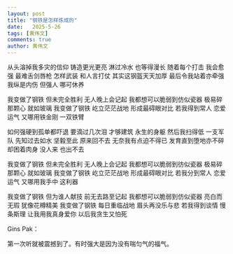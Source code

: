 ```yaml
---
layout: post
title: "钢铁是怎样炼成的"
date:   2025-5-26
tags: [黄伟文]
comments: true
author: 黄伟文
---
```


从头溶掉我多灾的信仰
铸造更光更亮
淋过冷水 也等得漫长
随着每个打击 我会愈强
最难舌剑唇枪 怎样武装 和人言打仗
其实这钢盔天天加厚 
最后令我站着亦牵强
我纵是内伤
但强人 哪可休养

我变做了钢铁 但未完全胜利 无人晚上会记起
我都想可以脆弱到仿似瓷器
极易碎那颗心 就如玻璃
我变做了钢铁 屹立茫茫战地 形成最碍眼对比
若我得到常人 恋爱运气
又哪用铁金刚 一双铁臂

如何强硬到孤单都吓退
要滴过几次泪
才够建筑 永生的身躯
然后我扫得低 一支军队
先知过去如水 坚毅至此 原来回不去
无奈我有点迫不得已
发育直到堕地亦不碎
却困着肉身
没人来 也出不去

我变做了钢铁 但未完全胜利 无人晚上会记起
我都想可以脆弱到彷似瓷器
极易碎那颗心 就如玻璃
我变做了钢铁 屹立茫茫战地 形成最碍眼对比
若我分到常人 恋爱运气
又哪用我手中 这利器

我变做了钢铁 但为谁人献技 前无去路至记起
我都想可以脆弱到仿似瓷器
亮白而无瑕 犹像花樽精美
我变做了钢铁 每日重临战地 眉头再没乐与悲
若我得到谈情 慢条斯理
让我用我真身爱你
以后我贪生又怕死

Gins Pak：

第一次听就被震撼到了。有时强大是因为没有喘匀气的福气。
